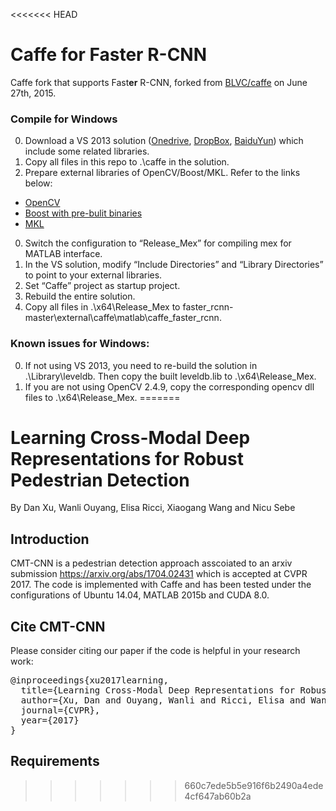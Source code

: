 <<<<<<< HEAD
# Caffe for Faster R-CNN

Caffe fork that supports Fast**er** R-CNN, forked from [BLVC/caffe](https://github.com/BVLC/caffe) on June 27th, 2015.

### Compile for Windows
0.	Download a VS 2013 solution ([Onedrive](https://onedrive.live.com/download?resid=4006CBB8476FF777!17218&authkey=!AOqDbPj7Idd4O4w&ithint=file%2czip), [DropBox](https://www.dropbox.com/s/mqw7b7qqx0dojkb/caffe_library.zip?dl=0), [BaiduYun](http://pan.baidu.com/s/1hqGojnI)) which include some related libraries.
0.	Copy all files in this repo to .\caffe in the solution.
0.	Prepare external libraries of OpenCV/Boost/MKL. Refer to the links below:
 - [OpenCV](http://opencv.org/downloads.html)
 - [Boost with pre-bulit binaries](http://sourceforge.net/projects/boost/files/boost-binaries/)
 - [MKL](https://software.intel.com/en-us/intel-parallel-studio-xe)
0.	Switch the configuration to “Release_Mex” for compiling mex for MATLAB interface.
0.	In the VS solution, modify “Include Directories” and “Library Directories” to point to your external libraries.
0.	Set “Caffe” project as startup project.
0.	Rebuild the entire solution.
0.	Copy all files in .\x64\Release_Mex to faster_rcnn-master\external\caffe\matlab\caffe_faster_rcnn.

### Known issues for Windows:
0.	If not using VS 2013, you need to re-build the solution in .\Library\leveldb. Then copy the built leveldb.lib to .\x64\Release_Mex.
0.	If you are not using OpenCV 2.4.9, copy the corresponding opencv dll files to .\x64\Release_Mex.
=======
# Learning Cross-Modal Deep Representations for Robust Pedestrian Detection
By Dan Xu, Wanli Ouyang, Elisa Ricci, Xiaogang Wang and Nicu Sebe
## Introduction
CMT-CNN is a pedestrian detection approach asscoiated to an arxiv submission https://arxiv.org/abs/1704.02431 which is accepted at CVPR 2017. The code is implemented with Caffe and has been tested under the configurations of Ubuntu 14.04, MATLAB 2015b and CUDA 8.0.
## Cite CMT-CNN
Please consider citing our paper if the code is helpful in your research work:
<pre>@inproceedings{xu2017learning,
  title={Learning Cross-Modal Deep Representations for Robust Pedestrian Detection},
  author={Xu, Dan and Ouyang, Wanli and Ricci, Elisa and Wang, Xiaogang and Sebe, Nicu},
  journal={CVPR},
  year={2017}
}</pre>
## Requirements
>>>>>>> 660c7ede5b5e916f6b2490a4ede4cf647ab60b2a
